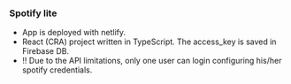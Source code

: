 ### Spotify lite

- App is deployed with netlify.
- React (CRA) project written in TypeScript. The access_key is saved in Firebase DB. 
- !! Due to the API limitations, only one user can login configuring his/her spotify credentials.

